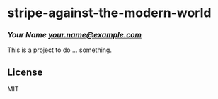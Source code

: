 # stripe-against-the-modern-world
### _Your Name <your.name@example.com>_

This is a project to do ... something.

## License

MIT

